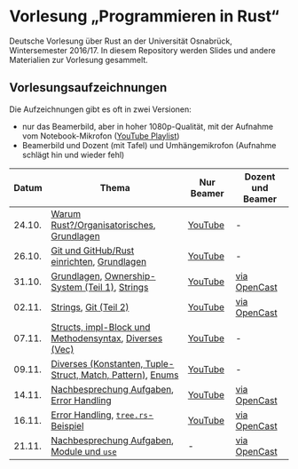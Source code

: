 # Vorlesung „Programmieren in Rust“

Deutsche Vorlesung über Rust an der Universität Osnabrück, Wintersemester 2016/17. In diesem Repository werden Slides und andere Materialien zur Vorlesung gesammelt.

## Vorlesungsaufzeichnungen

Die Aufzeichnungen gibt es oft in zwei Versionen: 

- nur das Beamerbild, aber in hoher 1080p-Qualität, mit der Aufnahme vom Notebook-Mikrofon ([YouTube Playlist](https://www.youtube.com/playlist?list=PL0Ur-09iGhpwMbNiVTBeHmIjs0GuIXhNg))
- Beamerbild und Dozent (mit Tafel) und Umhängemikrofon (Aufnahme schlägt hin und wieder fehl)

| Datum  | Thema | Nur Beamer | Dozent und Beamer |
| ------ | ----- | ------------------------ | ---------------------------- |
| 24.10. | [Warum Rust?/Organisatorisches][s0], [Grundlagen][s1] | [YouTube](https://www.youtube.com/watch?v=lQ36K1htRDY) | - |
| 26.10. | [Git und GitHub/Rust einrichten][s2], [Grundlagen][s1] | [YouTube](https://www.youtube.com/watch?v=k6KKO7QfhNQ) | - |
| 31.10. | [Grundlagen](s1), [Ownership-System (Teil 1)][s3], [Strings][s4] | [YouTube](https://www.youtube.com/watch?v=1dr2CDxBRuo) | [via OpenCast](https://video4.virtuos.uos.de/engage/theodul/ui/core.html?id=2a7b1a55-5b47-4e13-bd11-45d5b6e3c2a2) |
| 02.11. | [Strings][s4], [Git (Teil 2)][s5] | [YouTube](https://www.youtube.com/watch?v=Hiez8zq3yNg) | [via OpenCast](https://video4.virtuos.uos.de/engage/theodul/ui/core.html?id=15898062-d625-48f3-9bd4-518710271568) |
| 07.11. | [Structs, impl-Block und Methodensyntax][s6], [Diverses (Vec)][s7] | [YouTube](https://www.youtube.com/watch?v=EGogoHQUeLE) | - |
| 09.11. | [Diverses (Konstanten, Tuple-Struct, Match, Pattern)][s7], [Enums](s8) | [YouTube](https://www.youtube.com/watch?v=PHEYNPtWIbs) | - |
| 14.11. | [Nachbesprechung Aufgaben][t3], [Error Handling][s9] | [YouTube](https://www.youtube.com/watch?v=YYb0fIELE1Q) | [via OpenCast](https://video4.virtuos.uos.de/engage/theodul/ui/core.html?id=2efa047b-8c2a-4545-bd6b-3c36d208f33f) |
| 16.11. | [Error Handling][s9], [`tree.rs`-Beispiel][m1] | [YouTube](https://youtu.be/lJzYi5TqtEY) | [via OpenCast](https://video4.virtuos.uos.de/engage/theodul/ui/core.html?id=1cac1644-d054-4fce-b59b-6214730abf19) |
| 21.11. | [Nachbesprechung Aufgaben][t4], [Module und `use`][s10] | -  | [via OpenCast](https://video4.virtuos.uos.de/engage/theodul/ui/core.html?id=96da9ffc-91eb-4d90-b89b-11696580e084) |


[s0]: https://github.com/LukasKalbertodt/programmieren-in-rust/blob/master/slides/0-Warum-Rust.pdf
[s1]: https://github.com/LukasKalbertodt/programmieren-in-rust/blob/master/slides/1-Grundlagen.pdf
[s2]: https://github.com/LukasKalbertodt/programmieren-in-rust/blob/master/slides/2-Git-GitHub-Rust-Environment.pdf
[s3]: https://github.com/LukasKalbertodt/programmieren-in-rust/blob/master/slides/3-Ownership-System.pdf
[s4]: https://github.com/LukasKalbertodt/programmieren-in-rust/blob/master/slides/4-Strings.pdf
[s5]: https://github.com/LukasKalbertodt/programmieren-in-rust/blob/master/slides/5-Git-Teil-2.pdf
[s6]: https://github.com/LukasKalbertodt/programmieren-in-rust/blob/master/slides/6-Structs-Methoden.pdf
[s7]: https://github.com/LukasKalbertodt/programmieren-in-rust/blob/master/slides/7-Vec-Konstanten-TypeAlias-TupleStruct-Match-Pattern.pdf
[s8]: https://github.com/LukasKalbertodt/programmieren-in-rust/blob/master/slides/8-Enums-Option-Result.pdf
[s9]: https://github.com/LukasKalbertodt/programmieren-in-rust/blob/master/slides/9-Error-Handling.pdf
[s10]: https://github.com/LukasKalbertodt/programmieren-in-rust/blob/master/slides/10-Module-Crates-Cargo-unvollst%C3%A4ndig.pdf

[m1]: https://github.com/LukasKalbertodt/programmieren-in-rust/blob/master/materialien/tree.rs

[t3]: https://github.com/LukasKalbertodt/programmieren-in-rust/tree/master/aufgaben/sheet3
[t4]: https://github.com/LukasKalbertodt/programmieren-in-rust/tree/master/aufgaben/sheet4
